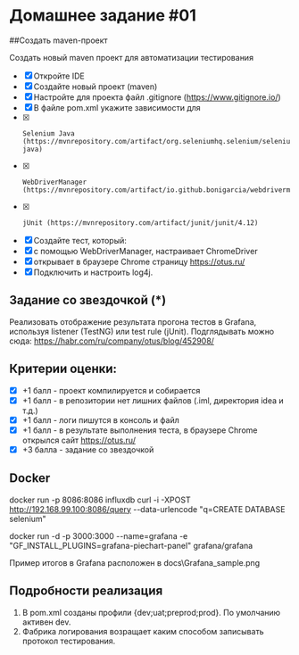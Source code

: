 ﻿# Домашнее задание #01
##Создать maven-проект

Создать новый maven проект для автоматизации тестирования

- [X]  Откройте IDE
- [X]  Создайте новый проект (maven)
- [X]  Настройте для проекта файл .gitignore (https://www.gitignore.io/)
- [X]  В файле pom.xml укажите зависимости для
- [X]     Selenium Java (https://mvnrepository.com/artifact/org.seleniumhq.selenium/selenium-java)
- [X]     WebDriverManager (https://mvnrepository.com/artifact/io.github.bonigarcia/webdrivermanager)
- [X]     jUnit (https://mvnrepository.com/artifact/junit/junit/4.12)
- [X]  Создайте тест, который:
- [X]  с помощью WebDriverManager, настраивает ChromeDriver
- [X]  открывает в браузере Chrome страницу https://otus.ru/
- [X]  Подключить и настроить log4j.

## Задание со звездочкой (*)
Реализовать отображение результата прогона тестов в Grafana, используя listener (TestNG) или test rule (jUnit). 
Подглядывать можно сюда: https://habr.com/ru/company/otus/blog/452908/

## Критерии оценки:
 - [X] +1 балл - проект компилируется и собирается
 - [X] +1 балл -  в репозитории нет лишних файлов (.iml, директория idea и т.д.)
 - [X] +1 балл -  логи пишутся в консоль и файл
 - [X] +1 балл -  в результате выполнения теста, в браузере Chrome открылся сайт https://otus.ru/ 
 - [X] +3 балла - задание со звездочкой
 
 ## Docker
 docker run -p 8086:8086 influxdb
 curl -i -XPOST http://192.168.99.100:8086/query --data-urlencode "q=CREATE DATABASE selenium"
 
 docker run -d -p 3000:3000 --name=grafana -e "GF_INSTALL_PLUGINS=grafana-piechart-panel"  grafana/grafana
 
 Пример итогов в Grafana расположен в docs\Grafana_sample.png
 
## Подробности реализация

1. В pom.xml созданы профили {dev;uat;preprod;prod}. По умолчанию активен dev.
2. Фабрика логирования возращает каким способом записывать протокол тестирования.